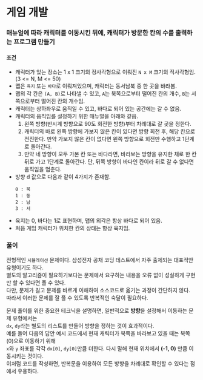 # 게임 개발
### 매뉴얼에 따라 캐릭터를 이동시킨 뒤에, 캐릭터가 방문한 칸의 수를 출력하는 프로그램 만들기
#### 조건
- 캐릭터가 있는 장소는 1 x 1 크기의 정사각형으로 이뤄진 ```N x M``` 크기의 직사각형임.(3 <= N, M <= 50)
- 맵은 ```육지``` 또는 ```바다```로 이뤄져있으며, 캐릭터는 동서남북 중 한 곳을 바라봄.
- 맵의 각 칸은 ```(A, B)```로 나타낼 수 있고, ```A```는 북쪽으로부터 떨어진 칸의 개수, ```B```는 서쪽으로부터 떨어진 칸의 개수임.
- 캐릭터는 상하좌우로 움직일 수 있고, 바다로 되어 있는 공간에는 갈 수 없음.
- 캐릭터의 움직임를 설정하기 위한 매뉴얼을 아래와 같음.
  1) 왼쪽 방향(반시계 방향으로 90도 회전한 방향)부터 차례대로 갈 곳을 정한다.
  2) 캐릭터의 바로 왼쪽 방향에 가보지 않은 칸이 있다면 방향 회전 후, 해당 칸으로 전진한다. 만약 가보지 않은 칸이 없다면
     왼쪽 방향으로 회전만 수행하고 1단계로 돌아간다.
  3) 만약 네 방향이 모두 가본 칸 또는 바다라면, 바라보는 방향을 유지한 채로 한 칸 뒤로 가고 1단계로 돌아간다.
     단, 뒤쪽 방향이 바다인 칸이라 뒤로 갈 수 없다면 움직임을 멈춘다.
- 방향 d 값으로 다음과 같이 4가지가 존재함.
  ```
  0 : 북
  1 : 동
  2 : 남
  3 : 서
  ```
- 육지는 0, 바다는 1로 표현하며, 맵의 외각은 항상 바다로 되어 있음.
- 처음 게임 캐릭터가 위치한 칸의 상태는 항상 육지임.
### 풀이
전형적인 ```시뮬레이션``` 문제이다. 삼성전자 공채 코딩 테스트에서 자주 출제되는 대표적안 유형이기도 하다.  
별도의 알고리즘이 필요하기보다는 문제에서 요구하는 내용을 오류 없이 성실하게 구현만 할 수 있다면 풀 수 있다.  
다만, 문제가 길고 문제를 바르게 이해하여 소스코드로 옮기는 과정이 간단하지 않다.  
따라서 이러한 문제를 잘 풀 수 있도록 반복적인 숙달이 필요하다.  

문제 풀이를 위한 중요한 테크닉을 설명하면, 일반적으로 **방향**을 설정해서 이동하는 문제 유형에서는  
```dx```, ```dy```라는 별도의 리스트를 만들어 방향을 정하는 것이 효과적이다.  
예를 들어 다음의 답안 예시 코드에서 현재 캐릭터가 북쪽을 바라보고 있을 때는 북쪽(0)으로 이동하기 위해  
```x```와 ```y``` 좌표를 각각 ```dx[0]```, ```dy[0]```만큼 더한다. 다시 말해 현재 위치에서 **(-1, 0)** 만큼 이동시키는 것이다.  
이처럼 코드를 작성하면, 반복문을 이용하여 모든 방향을 차례대로 확인할 수 있다는 점에서 유용하다.